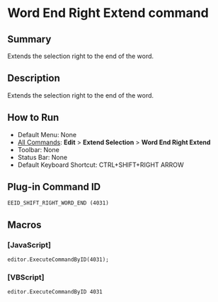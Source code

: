 # Word End Right Extend command

## Summary

Extends the selection right to the end of the word.

## Description

Extends the selection right to the end of the word.

## How to Run

- Default Menu: None
- [All Commands](../tools/all_commands): **Edit** \> **Extend Selection**
\> **Word End Right Extend**
- Toolbar: None
- Status Bar: None
- Default Keyboard Shortcut: CTRL+SHIFT+RIGHT ARROW

## Plug-in Command ID

```
EEID_SHIFT_RIGHT_WORD_END (4031)```

## Macros

### \[JavaScript\]

```
editor.ExecuteCommandByID(4031);
```

### \[VBScript\]

```
editor.ExecuteCommandByID 4031
```
